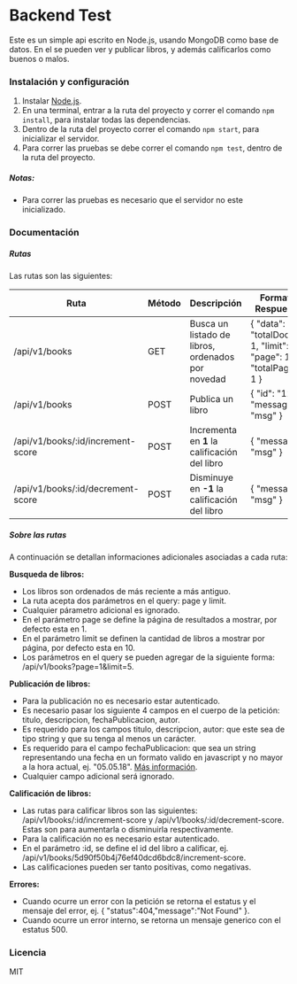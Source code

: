 # Backend Test

Este es un simple api escrito en Node.js, usando MongoDB como base de datos. En el se pueden ver y publicar libros, y además calificarlos como buenos o malos.

### Instalación y configuración

1. Instalar [Node.js][node.js].
2. En una terminal, entrar a la ruta del proyecto y correr el comando `npm install`, para instalar todas las dependencias.
3. Dentro de la ruta del proyecto correr el comando `npm start`, para inicializar el servidor.
4. Para correr las pruebas se debe correr el comando `npm test`, dentro de la ruta del proyecto.

##### Notas:
-  Para correr las pruebas es necesario que el servidor no este inicializado.

### Documentación

##### Rutas

Las rutas son las siguientes:

| Ruta                              | Método | Descripción                                       | Formato Respuesta                                                        |
| --------------------------------- | ------ | ------------------------------------------------- | ------------------------------------------------------------------------ |
| /api/v1/books                     | GET    | Busca un listado de libros, ordenados por novedad | { "data": [{}], "totalDocs": 1, "limit": 1, "page": 1, "totalPages": 1 } |
| /api/v1/books                     | POST   | Publica un libro                                  | { "id": "123", "message": "msg" }                                        |
| /api/v1/books/:id/increment-score | POST   | Incrementa en **1** la calificación del libro     | { "message": "msg" }                                                     |
| /api/v1/books/:id/decrement-score | POST   | Disminuye en **-1** la calificación del libro     | { "message": "msg" }                                                     |

##### Sobre las rutas

A continuación se detallan informaciones adicionales asociadas a cada ruta:

**Busqueda de libros:**

-  Los libros son ordenados de más reciente a más antiguo.
-  La ruta acepta dos parámetros en el query: page y limit.
-  Cualquier párametro adicional es ignorado.
-  En el parámetro page se define la página de resultados a mostrar, por defecto esta en 1.
-  En el parámetro limit se definen la cantidad de libros a mostrar por página, por defecto esta en 10.
-  Los parámetros en el query se pueden agregar de la siguiente forma: /api/v1/books?page=1&limit=5.

**Publicación de libros:**

-  Para la publicación no es necesario estar autenticado.
-  Es necesario pasar los siguiente 4 campos en el cuerpo de la petición: titulo, descripcion, fechaPublicacion, autor.
-  Es requerido para los campos titulo, descripcion, autor: que este sea de tipo string y que su tenga al menos un carácter.
-  Es requerido para el campo fechaPublicacion: que sea un string representando una fecha en un formato valido en javascript y no mayor a la hora actual, ej. "05.05.18". [Más información][w3s].
-  Cualquier campo adicional será ignorado.

**Calificación de libros:**

-  Las rutas para calificar libros son las siguientes: /api/v1/books/:id/increment-score y /api/v1/books/:id/decrement-score. Estas son para aumentarla o disminuirla respectivamente.
-  Para la calificación no es necesario estar autenticado.
-  En el parámetro :id, se define el id del libro a calificar, ej. /api/v1/books/5d90f50b4j76ef40dcd6bdc8/increment-score.
-  Las calificaciones pueden ser tanto positivas, como negativas.

**Errores:**

-  Cuando ocurre un error con la petición se retorna el estatus y el mensaje del error, ej. { "status":404,"message":"Not Found" }.
-  Cuando ocurre un error interno, se retorna un mensaje generico con el estatus 500.

### Licencia

MIT

[//]: # "Referencia a las rutas del documento"
[w3s]: https://www.w3schools.com/js/js_date_formats.asp
[node.js]: https://nodejs.org
